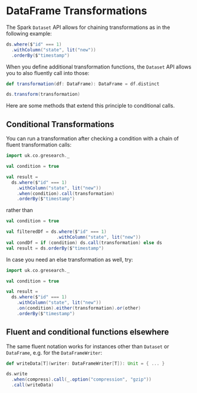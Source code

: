 # DataFrame Transformations

The Spark `Dataset` API allows for chaining transformations as in the following example:

```scala
ds.where($"id" === 1)
  .withColumn("state", lit("new"))
  .orderBy($"timestamp")
```

When you define additional transformation functions, the `Dataset` API allows you to
also fluently call into those:

```scala
def transformation(df: DataFrame): DataFrame = df.distinct

ds.transform(transformation)
```

Here are some methods that extend this principle to conditional calls.

## Conditional Transformations

You can run a transformation after checking a condition with a chain of fluent transformation calls:

```scala
import uk.co.gresearch._

val condition = true

val result =
  ds.where($"id" === 1)
    .withColumn("state", lit("new"))
    .when(condition).call(transformation)
    .orderBy($"timestamp")
```

rather than

```scala
val condition = true

val filteredDf = ds.where($"id" === 1)
                   .withColumn("state", lit("new"))
val condDf = if (condition) ds.call(transformation) else ds
val result = ds.orderBy($"timestamp")
```

In case you need an else transformation as well, try:

```scala
import uk.co.gresearch._

val condition = true

val result =
  ds.where($"id" === 1)
    .withColumn("state", lit("new"))
    .on(condition).either(transformation).or(other)
    .orderBy($"timestamp")
```

## Fluent and conditional functions elsewhere

The same fluent notation works for instances other than `Dataset` or `DataFrame`, e.g.
for the `DataFrameWriter`:

```scala
def writeData[T](writer: DataFrameWriter[T]): Unit = { ... }

ds.write
  .when(compress).call(_.option("compression", "gzip"))
  .call(writeData)
```
